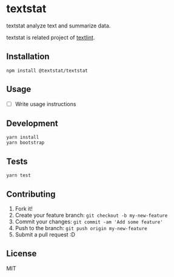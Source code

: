 # textstat

textstat analyze text and summarize data.

textstat is related project of [textlint](https://github.com/textlint/textlint "textlint").

## Installation

    npm install @textstat/textstat

## Usage

- [ ] Write usage instructions

## Development

    yarn install
    yarn bootstrap

## Tests

    yarn test

## Contributing

1. Fork it!
2. Create your feature branch: `git checkout -b my-new-feature`
3. Commit your changes: `git commit -am 'Add some feature'`
4. Push to the branch: `git push origin my-new-feature`
5. Submit a pull request :D

## License

MIT
